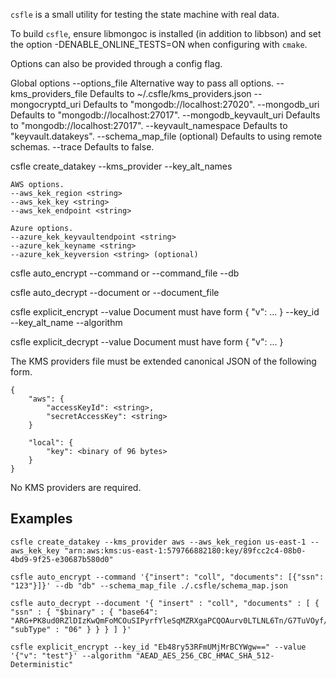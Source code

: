 `csfle` is a small utility for testing the state machine with real data.

To build `csfle`, ensure libmongoc is installed (in addition to libbson) and set the option -DENABLE_ONLINE_TESTS=ON when configuring with `cmake`.

Options can also be provided through a config flag.

Global options
    --options_file <string>
        Alternative way to pass all options.
    --kms_providers_file <string>
        Defaults to ~/.csfle/kms_providers.json
    --mongocryptd_uri <string>
        Defaults to "mongodb://localhost:27020".
    --mongodb_uri <string>
        Defaults to "mongodb://localhost:27017".
    --mongodb_keyvault_uri <string>
        Defaults to "mongodb://localhost:27017".
    --keyvault_namespace <string>
        Defaults to "keyvault.datakeys".
    --schema_map_file <string> (optional)
        Defaults to using remote schemas.
    --trace <bool>
        Defaults to false.

csfle create_datakey
    --kms_provider <string>
    --key_alt_names <comma separated strings>

    AWS options.
    --aws_kek_region <string>
    --aws_kek_key <string>
    --aws_kek_endpoint <string>

    Azure options.
    --azure_kek_keyvaultendpoint <string>
    --azure_kek_keyname <string>
    --azure_kek_keyversion <string> (optional)

csfle auto_encrypt
    --command <JSON string> or --command_file <string>
    --db <string>

csfle auto_decrypt
    --document <JSON string> or --document_file <string>

csfle explicit_encrypt
    --value <JSON string> Document must have form { "v": ... }
    --key_id <base64 string>
    --key_alt_name <string>
    --algorithm <string>

csfle explicit_decrypt
    --value <JSON string> Document must have form { "v": ... }


The KMS providers file must be extended canonical JSON of the following form.

```
{
    "aws": {
        "accessKeyId": <string>,
        "secretAccessKey": <string>
    }

    "local": {
        "key": <binary of 96 bytes>
    }
}
```

No KMS providers are required.


## Examples

```
csfle create_datakey --kms_provider aws --aws_kek_region us-east-1 --aws_kek_key "arn:aws:kms:us-east-1:579766882180:key/89fcc2c4-08b0-4bd9-9f25-e30687b580d0"

csfle auto_encrypt --command '{"insert": "coll", "documents": [{"ssn": "123"}]}' --db "db" --schema_map_file ./.csfle/schema_map.json

csfle auto_decrypt --document '{ "insert" : "coll", "documents" : [ { "ssn" : { "$binary" : { "base64": "ARG+PK8ud0RZlDIzKwQmFoMCOuSIPyrfYleSqMZRXgaPCQOAurv0LTLNL6Tn/G7TuVOyf/Qv3j6VxSxCQEeu/yO7vv/UDE5niDE0itjOqjmf5Q==", "subType" : "06" } } } ] }'

csfle explicit_encrypt --key_id "Eb48ry53RFmUMjMrBCYWgw==" --value '{"v": "test"}' --algorithm "AEAD_AES_256_CBC_HMAC_SHA_512-Deterministic"
```
